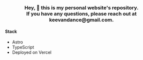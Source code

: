 <h3 align="center">Hey, 👋 this is my personal website's repository.</br> If you have any questions, please reach out at keevandance@gmail.com.</h3>

#### Stack

- Astro
- TypeScript
- Deployed on Vercel
